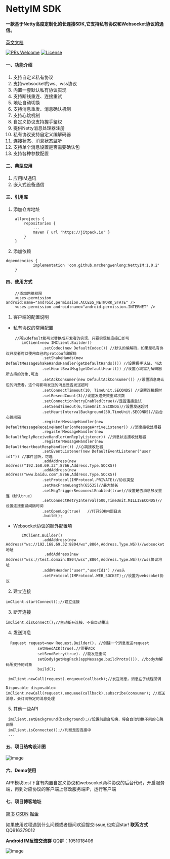 # NettyIM SDK
#### 一款基于Netty高度定制化的长连接SDK,它支持私有协议和Websocket协议的通信。



[英文文档](https://github.com/CWTakiku/NettyIM/blob/master/README.md)

[![PRs Welcome](https://img.shields.io/badge/PRs-welcome-brightgreen.svg)](https://github.com/CWTakiku/NettyIM/pulls)      [![License](https://img.shields.io/badge/license-MIT-blue.svg)](https://github.com/CWTakiku/NettyIM/blob/master/LICENSE)

#### 一、功能介绍

1. 支持自定义私有协议
2. 支持websocket的ws、wss协议
3. 内置一套默认私有协议实现
4. 支持断线重连、连接重试
5. 地址自动切换
6. 支持消息重发、消息确认机制
7. 支持心跳机制
8. 自定义协议支持握手鉴权
9.  提供Netty消息处理器注册
10. 私有协议支持自定义编解码器
11. 连接状态、消息状态监听
12. 支持单个消息设置是否需要确认包
13. 支持各种参数配置

#### 二、典型应用
1. 应用IM通讯
2. 嵌入式设备通信
#### 三、引用库
 1. 添加仓库地址
```
	allprojects {
		repositories {
			...
			maven { url 'https://jitpack.io' }
		}
	}
```
 2. 添加依赖
```
dependencies {
	        implementation 'com.github.mrchengwenlong:NettyIM:1.0.2'
	}
```
#### 四、使用方式
```  
    //添加网络权限
    <uses-permission android:name="android.permission.ACCESS_NETWORK_STATE" />
    <uses-permission android:name="android.permission.INTERNET" />
```
1. 客户端的配置说明
 - 私有协议的常用配置

``` 
    //所以default都可以替换成开发者的实现，只要实现相应接口即可
       imClient=new IMClient.Builder()
                .setCodec(new DefaultCodec()) //默认的编解码，如果是私有协议开发者可以使用自己的protobuf编解码
                .setShakeHands(new DefaultMessageShakeHandsHandler(getDefaultHands())) //设置握手认证，可选
                .setHeartBeatMsg(getDefaultHeart()) //设置心跳需为解码器所支持的对象,可选
                .setAckConsumer(new DefaultAckConsumer()) //设置消息确认包的消费者，这个将影响发送的消息是否发送超时
                .setConnectTimeout(10, TimeUnit.SECONDS) //设置连接超时
                .setResendCount(3)//设置发送失败重试次数
                .setConnectionRetryEnabled(true)//是否连接重试
                .setSendTimeout(6,TimeUnit.SECONDS)//设置发送超时
                .setHeartIntervalBackground(30,TimeUnit.SECONDS)//后台心跳间隔
                .registerMessageHandler(new DefaultMessageReceiveHandler(onMessageArriveListener)) //消息接收处理器
                .registerMessageHandler(new DefaultReplyReceiveHandler(onReplyListener)) //消息状态接收处理器
                .registerMessageHandler(new DefaultHeartbeatRespHandler()) //心跳接收处器
                .setEventListener(new DefaultEventListener("user id1")) //事件监听，可选
                .addAddress(new Address("192.168.69.32",8766,Address.Type.SOCKS))
                .addAddress(new Address("www.baidu.com",8766,Address.Type.SOCKS))
                .setProtocol(IMProtocol.PRIVATE)//协议类型
                .setMaxFrameLength(65535)//最大帧长
                .setMsgTriggerReconnectEnabled(true)//设置是否消息触发重连（默认true)
                .setConnectRetryInterval(500,TimeUnit.MILLISECONDS)//设置连接重试间隔时间
                .setOpenLog(true)   //打开SDK内部日志
                .build();
```

- Websocket协议的额外配置项
   
``` 
       IMClient.Builder()
                .addAddress(new Address("ws://192.168.69.32:8804/ws",8804,Address.Type.WS))//websocket地址
                 .addAddress(new Address("wss://test.domain:8804/wss",8804,Address.Type.WS))//wss协议地址
                .addWsHeader("user","userId1") //ws头
                .setProtocol(IMProtocol.WEB_SOCKET);//设置为webscoket协议
``` 
2. 建立连接
```
imClient.startConnect();//建立连接
```
3. 断开连接
```
imClient.disConnect();//主动断开连接，不会自动重连
```
4. 发送消息
```
  Request request=new Request.Builder(). //创建一个消息发送request           
              setNeedACK(true).//需要ACK
              setSendRetry(true). //能发送重试
              setBody(getMsgPack(appMessage.buildProto())). //body为解码所支持的对象
              build();
```
```
 imClient.newCall(request).enqueue(callback);//发送消息，消息在子线程回调
```
```
Disposable disposable=   imClient.newCall(request).enqueue(callback).subscribe(consumer); //发送消息，会订阅特定的消息处理
```
5. 其他一些API
```
 imClient.setBackground(background);//设置前后台切换，将会自动切换不同的心跳间隔
 imClient.isConnected();//判断是否连接中
 ...
```

#### 五、项目结构设计图
![image](https://github.com/mrchengwenlong/NettyIM/blob/master/IMPic.png)

#### 六、Demo使用
APP模块test下含有内置自定义协议和webscoket两种协议的后台代码，开启服务端，再到对应协议的客户端上修改服务端IP，运行客户端

#### 七、项目博客地址
[简书](https://www.jianshu.com/p/5b01f4d6e4f4)       [CSDN](https://blog.csdn.net/smile__dream/article/details/105681018)  [掘金](https://juejin.im/post/5ea569aaf265da47e34c19ed) 


如果使用过程遇到什么问题或者疑问欢迎提交issue,也欢迎star!
**联系方式**QQ916379012

**Android IM反馈交流群**
QQ群：1051018406

![image](https://github.com/mrchengwenlong/NettyIM/blob/master/50327b1d735eb106d6c94f40edfbbc7.jpg)
